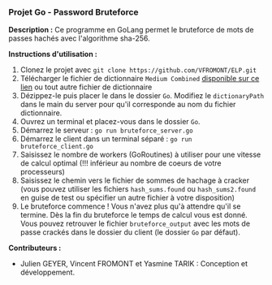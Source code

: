 ### Projet Go - Password Bruteforce

**Description :**
Ce programme en GoLang permet le bruteforce de mots de passes hachés avec l'algorithme sha-256.

**Instructions d'utilisation :**
1. Clonez le projet avec `git clone https://github.com/VFROMONT/ELP.git`
2. Télécharger le fichier de dictionnaire `Medium Combined` [disponible sur ce lien](https://hashmob.net/resources/hashmob) ou tout autre fichier de dictionnaire
3. Dézippez-le puis placer le dans le dossier `Go`. Modifiez le `dictionaryPath` dans le main du server pour qu'il corresponde au nom du fichier dictionnaire.
4. Ouvrez un terminal et placez-vous dans le dossier `Go`.
5. Démarrez le serveur : `go run bruteforce_server.go`
6. Démarrez le client dans un terminal séparé : `go run bruteforce_client.go`
7. Saisissez le nombre de workers (GoRoutines) à utiliser pour une vitesse de calcul optimal (!!! inférieur au nombre de coeurs de votre processeurs)
8. Saisissez le chemin vers le fichier de sommes de hachage à cracker (vous pouvez utiliser les fichiers `hash_sums.found` ou `hash_sums2.found` en guise de test ou spécifier un autre fichier à votre disposition)
9. Le bruteforce commence ! Vous n'avez plus qu'à attendre qu'il se termine. Dès la fin du bruteforce le temps de calcul vous est donné. Vous pouvez retrouver le fichier `bruteforce_output` avec les mots de passe crackés dans le dossier du client (le dossier `Go` par défaut).


**Contributeurs :**
- Julien GEYER, Vincent FROMONT et Yasmine TARIK : Conception et développement.